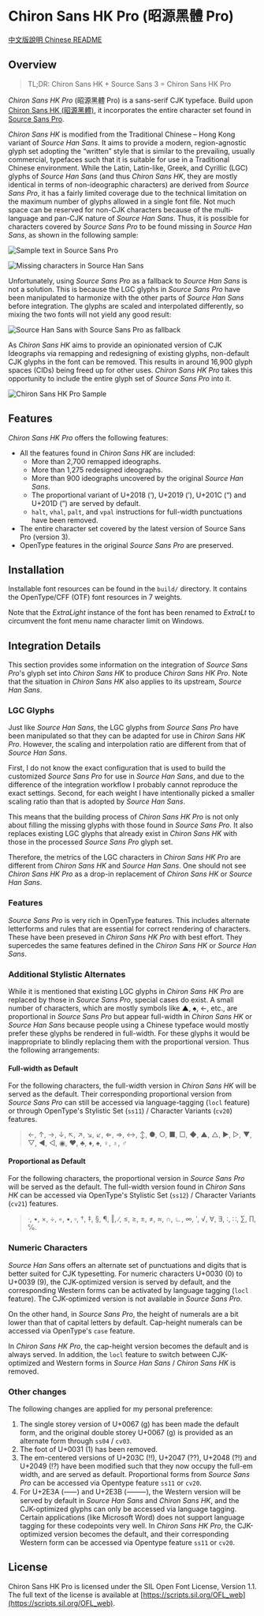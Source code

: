 Chiron Sans HK Pro (昭源黑體 Pro)
==================

[中文版說明 Chinese README](README.zh.md)

## Overview

> TL;DR: Chiron Sans HK + Source Sans 3 = Chiron Sans HK Pro

_Chiron Sans HK Pro_ (昭源黑體 Pro) is a sans-serif CJK typeface. Build upon [Chiron Sans HK (昭源黑體)](https://github.com/chiron-fonts/chiron-sans-hk), it incorporates the entire character set found in [Source Sans Pro](https://github.com/adobe-fonts/source-sans-pro/).

_Chiron Sans HK_ is modified from the Traditional Chinese – Hong Kong variant of _Source Han Sans_. It aims to provide a modern, region-agnostic glyph set adopting the “written” style that is similar to the prevailing, usually commercial, typefaces such that it is suitable for use in a Traditional Chinese environment. While the Latin, Latin-like, Greek, and Cyrillic (LGC) glyphs of _Source Han Sans_ (and thus _Chiron Sans HK_, they are mostly identical in terms of non-ideographic characters) are derived from _Source Sans Pro_, it has a fairly limited coverage due to the technical limitation on the maximum number of glyphs allowed in a single font file. Not much space can be reserved for non-CJK characters because of the multi-language and pan-CJK nature of _Source Han Sans_. Thus, it is possible for characters covered by _Source Sans Pro_ to be found missing in _Source Han Sans_, as shown in the following sample:

![Sample text in Source Sans Pro](doc/source-sans-pro-sample.png "Sample text in Source Sans Pro")

![Missing characters in Source Han Sans](doc/source-han-sans-missing-chars-sample.png "Missing characters in Source Han Sans")

Unfortunately, using _Source Sans Pro_ as a fallback to _Source Han Sans_ is not a solution. This is because the LGC glyphs in _Source Sans Pro_ have been manipulated to harmonize with the other parts of _Source Han Sans_ before integration. The glyphs are scaled and interpolated differently, so mixing the two fonts will not yield any good result:

![Source Han Sans with Source Sans Pro as fallback](doc/source-sans-fallback-sample.png "Source Han Sans with Source Sans Pro as fallback")

As _Chiron Sans HK_ aims to provide an opinionated version of CJK Ideographs via remapping and redesigning of existing glyphs, non-default CJK glyphs in the font can be removed. This results in around 16,900 glyph spaces (CIDs) being freed up for other uses. _Chiron Sans HK Pro_ takes this opportunity to include the entire glyph set of _Source Sans Pro_ into it.

![Chiron Sans HK Pro Sample](doc/chiron-sans-hk-pro-sample.png "Chiron Sans HK Pro Sample")

## Features

_Chiron Sans HK Pro_ offers the following features:

* All the features found in _Chiron Sans HK_ are included:
  - More than 2,700 remapped ideographs.
  - More than 1,275 redesigned ideographs.
  - More than 900 ideographs uncovered by the original _Source Han Sans_.
  - The proportional variant of U+2018 (‘), U+2019 (’), U+201C (“) and U+201D (”) are served by default.
  - `halt`, `vhal`, `palt`, and `vpal` instructions for full-width punctuations have been removed.
* The entire character set covered by the latest version of Source Sans Pro (version 3).
* OpenType features in the original _Source Sans Pro_ are preserved.

## Installation

Installable font resources can be found in the `build/` directory. It contains the OpenType/CFF (OTF) font resources in 7 weights.

Note that the _ExtraLight_ instance of the font has been renamed to _ExtraLt_ to circumvent the font menu name character limit on Windows.

## Integration Details

This section provides some information on the integration of _Source Sans Pro_'s glyph set into _Chiron Sans HK_ to produce _Chiron Sans HK Pro_. Note that the situation in _Chiron Sans HK_ also applies to its upstream, _Source Han Sans_.

### LGC Glyphs

Just like _Source Han Sans_, the LGC glyphs from _Source Sans Pro_ have been manipulated so that they can be adapted for use in _Chiron Sans HK Pro_. However, the scaling and interpolation ratio are different from that of _Source Han Sans_.

First, I do not know the exact configuration that is used to build the customized _Source Sans Pro_ for use in _Source Han Sans_, and due to the difference of the integration workflow I probably cannot reproduce the exact settings. Second, for each weight I have intentionally picked a smaller scaling ratio than that is adopted by _Source Han Sans_.

This means that the building process of _Chiron Sans HK Pro_ is not only about filling the missing glyphs with those found in _Source Sans Pro_. It also replaces existing LGC glyphs that already exist in _Chiron Sans HK_ with those in the processed _Source Sans Pro_ glyph set.

Therefore, the metrics of the LGC characters in _Chiron Sans HK Pro_ are different from _Chiron Sans HK_ and _Source Han Sans_. One should not see _Chiron Sans HK Pro_ as a drop-in replacement of _Chiron Sans HK_ or _Source Han Sans_.

### Features

_Source Sans Pro_ is very rich in OpenType features. This includes alternate letterforms and rules that are essential for correct rendering of characters. These have been preseved in _Chiron Sans HK Pro_ with best effort. They supercedes the same features defined in the _Chiron Sans HK_ or _Source Han Sans_.

### Additional Stylistic Alternates

While it is mentioned that existing LGC glyphs in _Chiron Sans HK Pro_ are replaced by those in _Source Sans Pro_, special cases do exist. A small number of characters, which are mostly symbols like ▲, ♠, ←, etc., are proportional in _Source Sans Pro_ but appear full-width in _Chiron Sans HK_ or _Source Han Sans_ because people using a Chinese typeface would mostly prefer these glyphs be rendered in full-width. For these glyphs it would be inappropriate to blindly replacing them with the proportional version. Thus the following arrangements:

#### Full-width as Default

For the following characters, the full-width version in _Chiron Sans HK_ will be served as the default. Their corresponding proportional version from _Source Sans Pro_ can still be accessed via language-tagging (`locl` feature) or through OpenType's Stylistic Set (`ss11`) / Character Variants (`cv20`) features.

> ←, ↑, →, ↓, ↖, ↗, ↘, ↙, ⇐, ⇒, ↔, ↕, ●, ○, ■, □, ◆, ▲, △, ▶, ▷, ▼, ▽, ◀, ◁, ◉, ♥, ♣, ♦, ♠, ♀, ♁, ♂

#### Proportional as Default

For the following characters, the proportional version in _Source Sans Pro_ will be served as the default. The full-width version found in _Chiron Sans HK_ can be accessed via OpenType's Stylistic Set (`ss12`) / Character Variants (`cv21`) features.

> ·, •, ×, ÷, ◦, ▪, ▫, †, ‡, §, ¶, ‖, ∕, ≤, ≥, ±, ≠, ≈, ∩, ∟, ∞, ‵, √, ∀, ∃, ∶, ∷, ∑, ∏, ℅.

### Numeric Characters 

_Source Han Sans_ offers an alternate set of punctuations and digits that is better suited for CJK typesetting. For numeric characters U+0030 (0) to U+0039 (9), the CJK-optimized version is served by default, and the corresponding Western forms can be activated by language tagging (`locl` feature). The CJK-optimized version is not available in _Source Sans Pro_.

On the other hand, in _Source Sans Pro_, the height of numerals are a bit lower than that of capital letters by default. Cap-height numerals can be accessed via OpenType's `case` feature.

In _Chiron Sans HK Pro_, the cap-height version becomes the default and is always served. In addition, the `locl` feature to switch between CJK-optimized and Western forms in _Source Han Sans_ / _Chiron Sans HK_ is removed.

### Other changes

The following changes are applied for my personal preference:

1. The single storey version of U+0067 (g) has been made the default form, and the original double storey U+0067 (g) is provided as an alternate form through `ss04` / `cv03`.
2. The foot of U+0031 (1) has been removed.
3. The em-centered versions of U+203C (‼), U+2047 (⁇), U+2048 (⁈) and U+2049 (⁉) have been modified such that they now occupy the full-em width, and are served as default. Proportional forms from _Source Sans Pro_ can be accessed via Opentype feature `ss11` or `cv20`.
4. For U+2E3A (⸺) and U+2E3B (⸻), the Western version will be served by default in _Source Han Sans_ and _Chiron Sans HK_, and the CJK-optimized glyphs can only be accessed via language tagging. Certain applications (like Microsoft Word) does not support language tagging for these codepoints very well. In _Chiron Sans HK Pro_, the CJK-optimized version becomes the default, and their corresponding Western form can be accessed via Opentype feature `ss11` or `cv20`.

## License

Chiron Sans HK Pro is licensed under the SIL Open Font License, Version 1.1. The full text of the license is available at [https://scripts.sil.org/OFL_web](https://scripts.sil.org/OFL_web).
